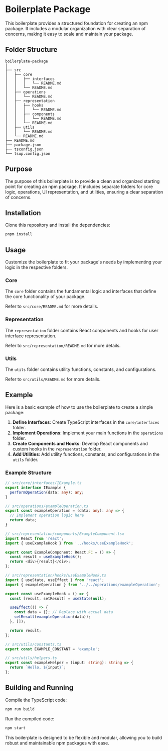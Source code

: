 # Boilerplate Package

This boilerplate provides a structured foundation for creating an npm package. It includes a modular organization with clear separation of concerns, making it easy to scale and maintain your package.

## Folder Structure

```
boilerplate-package
│
├── src
│   ├── core
│   │   ├── interfaces
│   │   │   └── README.md
│   │   └── README.md
│   ├── operations
│   │   └── README.md
│   ├── representation
│   │   ├── hooks
│   │   │   └── README.md
│   │   ├── components
│   │   │   └── README.md
│   │   └── README.md
│   ├── utils
│   │   └── README.md
│   └── README.md
├── README.md
├── package.json
├── tsconfig.json
└── tsup.config.json

```

## Purpose

The purpose of this boilerplate is to provide a clean and organized starting point for creating an npm package. It includes separate folders for core logic, operations, UI representation, and utilities, ensuring a clear separation of concerns.

## Installation

Clone this repository and install the dependencies:

```bash
pnpm install
```

## Usage

Customize the boilerplate to fit your package's needs by implementing your logic in the respective folders.

### Core

The `core` folder contains the fundamental logic and interfaces that define the core functionality of your package.

Refer to `src/core/README.md` for more details.


### Representation

The `representation` folder contains React components and hooks for user interface representation.

Refer to `src/representation/README.md` for more details.

### Utils

The `utils` folder contains utility functions, constants, and configurations.

Refer to `src/utils/README.md` for more details.

## Example

Here is a basic example of how to use the boilerplate to create a simple package:

1. **Define Interfaces**: Create TypeScript interfaces in the `core/interfaces` folder.
2. **Implement Operations**: Implement your main functions in the `operations` folder.
3. **Create Components and Hooks**: Develop React components and custom hooks in the `representation` folder.
4. **Add Utilities**: Add utility functions, constants, and configurations in the `utils` folder.

### Example Structure

```typescript
// src/core/interfaces/IExample.ts
export interface IExample {
  performOperation(data: any): any;
}

// src/operations/exampleOperation.ts
export const exampleOperation = (data: any): any => {
  // Implement operation logic here
  return data;
}

// src/representation/components/ExampleComponent.tsx
import React from 'react';
import { useExampleHook } from '../hooks/useExampleHook';

export const ExampleComponent: React.FC = () => {
  const result = useExampleHook();
  return <div>{result}</div>;
};

// src/representation/hooks/useExampleHook.ts
import { useState, useEffect } from 'react';
import { exampleOperation } from '../../operations/exampleOperation';

export const useExampleHook = () => {
  const [result, setResult] = useState(null);

  useEffect(() => {
    const data = {}; // Replace with actual data
    setResult(exampleOperation(data));
  }, []);

  return result;
};

// src/utils/constants.ts
export const EXAMPLE_CONSTANT = 'example';

// src/utils/helpers.ts
export const exampleHelper = (input: string): string => {
  return `Hello, ${input}`;
};
```

## Building and Running

Compile the TypeScript code:

```bash
npm run build
```

Run the compiled code:

```bash
npm start
```

This boilerplate is designed to be flexible and modular, allowing you to build robust and maintainable npm packages with ease.
